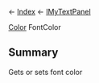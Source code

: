 ← [Index](Api-Index) ← [IMyTextPanel](Sandbox.ModAPI.Ingame.IMyTextPanel)

[Color](VRageMath.Color) FontColor

## Summary

Gets or sets font color

